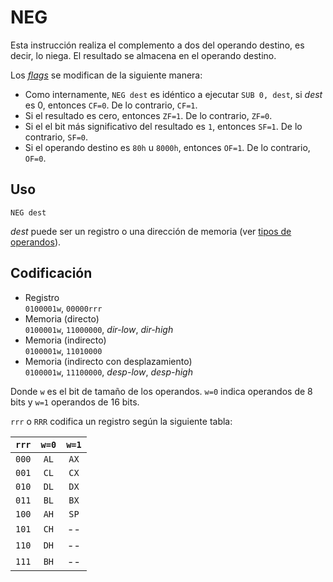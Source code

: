 # NEG

Esta instrucción realiza el complemento a dos del operando destino, es decir, lo niega. El resultado se almacena en el operando destino.

Los [_flags_](../cpu#flags) se modifican de la siguiente manera:

- Como internamente, `NEG dest` es idéntico a ejecutar `SUB 0, dest`, si _dest_ es 0, entonces `CF=0`. De lo contrario, `CF=1`.
- Si el resultado es cero, entonces `ZF=1`. De lo contrario, `ZF=0`.
- Si el el bit más significativo del resultado es `1`, entonces `SF=1`. De lo contrario, `SF=0`.
- Si el operando destino es `80h` u `8000h`, entonces `OF=1`. De lo contrario, `OF=0`.

## Uso

```vonsim
NEG dest
```

_dest_ puede ser un registro o una dirección de memoria (ver [tipos de operandos](../assembly#operandos)).

## Codificación

- Registro  
  `0100001w`, `00000rrr`
- Memoria (directo)  
  `0100001w`, `11000000`, _dir-low_, _dir-high_
- Memoria (indirecto)  
  `0100001w`, `11010000`
- Memoria (indirecto con desplazamiento)  
  `0100001w`, `11100000`, _desp-low_, _desp-high_

Donde `w` es el bit de tamaño de los operandos. `w=0` indica operandos de 8 bits y `w=1` operandos de 16 bits.

`rrr` o `RRR` codifica un registro según la siguiente tabla:

| `rrr` | `w=0` | `w=1` |
| :---: | :---: | :---: |
| `000` | `AL`  | `AX`  |
| `001` | `CL`  | `CX`  |
| `010` | `DL`  | `DX`  |
| `011` | `BL`  | `BX`  |
| `100` | `AH`  | `SP`  |
| `101` | `CH`  |  --   |
| `110` | `DH`  |  --   |
| `111` | `BH`  |  --   |

